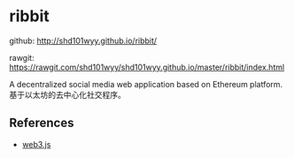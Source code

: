 # ribbit

github: http://shd101wyy.github.io/ribbit/

rawgit: https://rawgit.com/shd101wyy/shd101wyy.github.io/master/ribbit/index.html


A decentralized social media web application based on Ethereum platform. 基于以太坊的去中心化社交程序。

## References

* [web3.js](https://web3js.readthedocs.io/en/1.0/)
